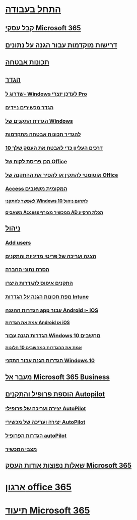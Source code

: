 # [התחל בעבודה](microsoft-365-business-overview.md)
## [קבל עסקי Microsoft 365](sign-up.md)
## [דרישות מוקדמות עבור הגנה על נתונים](pre-requisites-for-data-protection.md)
## [תכונות אבטחה](security-features.md)
## [הגדר](set-up.md)
### [שדרוג ל- Windows לעדכן יוצרי Pro](upgrade-to-windows-pro-creators-update.md)
### [הגדר מכשירים ניידים](set-up-mobile-devices.md)
### [הגדרת התקנים של Windows](set-up-windows-devices.md)
### [להגדיר תכונות אבטחה מתקדמות](set-up-advanced-security.md)
### [10 דרכים העליון כדי לאבטח את העסק שלך](/Office365/Admin/security-and-compliance/secure-your-business-data?toc=/microsoft-365/business/toc.json&bc=/microsoft-365/business/breadcrumb/toc.json)
### [הכן פריסת לקוח של Office](prepare-for-office-client-deployment.md)
### [אוטומטי להתקין או להסיר את ההתקנה של Office](auto-install-or-uninstall-office.md)
### [Access המקומית משאבים]()
#### [לאפשר להתקני Windows 10 לתחום ניהול](manage-windows-devices.md)
#### [משאבים Access ממכשיר מצורף AD תכלת הרקיע](access-resources.md)
## [ניהול](manage.md)
### [Add users](add-users-m365b.md)
### [הצגה ועריכה של פריטי מדיניות והתקנים](view-policies-and-devices.md)
### [הסרת נתוני החברה](remove-company-data.md)
### [התקנים איפוס להגדרות היצרן](reset-devices-to-factory-settings.md)
### [מפת תכונות הגנה על הגדרות Intune](map-protection-features-to-intune-settings.md)
### [הגדרות ההגנה app עבור Android ו- iOS](app-protection-settings-for-android-and-ios.md)
#### [אמת את הגדרות Android או iOS](validate-settings-on-android-or-ios.md)
### [הגדרות הגנה עבור Windows 10 מחשבים](protection-settings-for-windows-10-pcs.md)
#### [אמת את ההגדרות במחשבים 10 חלונות](validate-settings-on-windows-10-pcs.md)
### [הגדרות הגנה עבור התקני Windows 10](protection-settings-for-windows-10-devices.md)
## [מעבר אל Microsoft 365 Business](migrate-to-microsoft-365-business.md)
## [הוספת פרופיל והתקנים Autopilot](add-autopilot-devices-and-profile.md)
### [יצירה ועריכה של פרופילי AutoPilot](create-and-edit-autopilot-profiles.md)
### [יצירה ועריכה של מכשירי AutoPilot](create-and-edit-autopilot-devices.md)
### [הגדרות הפרופיל autoPilot](autopilot-profile-settings.md)
### [מצבי המכשיר](device-states.md)
## [שאלות נפוצות אודות העסק Microsoft 365](support/microsoft-365-business-faqs.md)
# [ארגון office 365](https://docs.microsoft.com/office365/enterprise)
# [תיעוד Microsoft 365](https://docs.microsoft.com/microsoft-365)